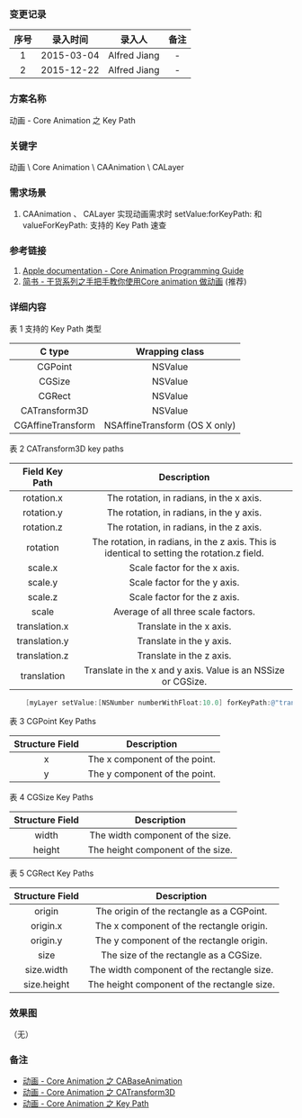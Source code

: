 ### 变更记录

| 序号 | 录入时间 | 录入人 | 备注 |
|:--------:|:--------:|:--------:|:--------:|
| 1 | 2015-03-04 | Alfred Jiang | - |
| 2 | 2015-12-22 | Alfred Jiang | - |

### 方案名称

动画 - Core Animation 之 Key Path

### 关键字

动画 \ Core Animation \ CAAnimation \ CALayer

### 需求场景

1. CAAnimation 、 CALayer 实现动画需求时 setValue:forKeyPath: 和 valueForKeyPath: 支持的 Key Path 速查

### 参考链接

1. [Apple documentation - Core Animation Programming Guide](https://developer.apple.com/library/ios/documentation/Cocoa/Conceptual/CoreAnimation_guide/Key-ValueCodingExtensions/Key-ValueCodingExtensions.html#//apple_ref/doc/uid/TP40004514-CH12-SW2)
2. [简书 - 干货系列之手把手教你使用Core animation 做动画](http://www.jianshu.com/p/1e2b8ff3519e) (推荐)

### 详细内容

表 1  支持的 Key Path 类型

| C type | Wrapping class |
| :--: | :--: |
| CGPoint | NSValue |
| CGSize | NSValue |
| CGRect | NSValue |
| CATransform3D | NSValue |
| CGAffineTransform | NSAffineTransform (OS X only) |

表 2  CATransform3D key paths

| Field Key Path | Description |
| :--: | :--: |
| rotation.x | The rotation, in radians, in the x axis. |
| rotation.y | The rotation, in radians, in the y axis. |
| rotation.z | The rotation, in radians, in the z axis. |
| rotation | The rotation, in radians, in the z axis. This is identical to setting the rotation.z field. |
| scale.x | Scale factor for the x axis. |
| scale.y | Scale factor for the y axis. |
| scale.z | Scale factor for the z axis. |
| scale | Average of all three scale factors. |
| translation.x | Translate in the x axis. |
| translation.y | Translate in the y axis. |
| translation.z | Translate in the z axis. |
| translation | Translate in the x and y axis. Value is an NSSize or CGSize. |

```objectivec
    [myLayer setValue:[NSNumber numberWithFloat:10.0] forKeyPath:@"transform.translation.x"];
```

表 3  CGPoint Key Paths

| Structure Field | Description |
| :--: | :--: |
| x | The x component of the point. |
| y | The y component of the point. |

表 4  CGSize Key Paths

| Structure Field | Description |
| :--: | :--: |
| width | The width component of the size. |
| height | The height component of the size. |

表 5  CGRect Key Paths

| Structure Field | Description |
| :--: | :--: |
| origin | The origin of the rectangle as a CGPoint. |
| origin.x | The x component of the rectangle origin. |
| origin.y | The y component of the rectangle origin. |
| size | The size of the rectangle as a CGSize. |
| size.width | The width component of the rectangle size. |
| size.height | The height component of the rectangle size. |

### 效果图
（无）

### 备注

* [动画 - Core Animation 之 CABaseAnimation](Note_00045_20151222.md)
* [动画 - Core Animation 之 CATransform3D](Note_00035_20151222.md)
* [动画 - Core Animation 之 Key Path](Note_00046_20151222.md)